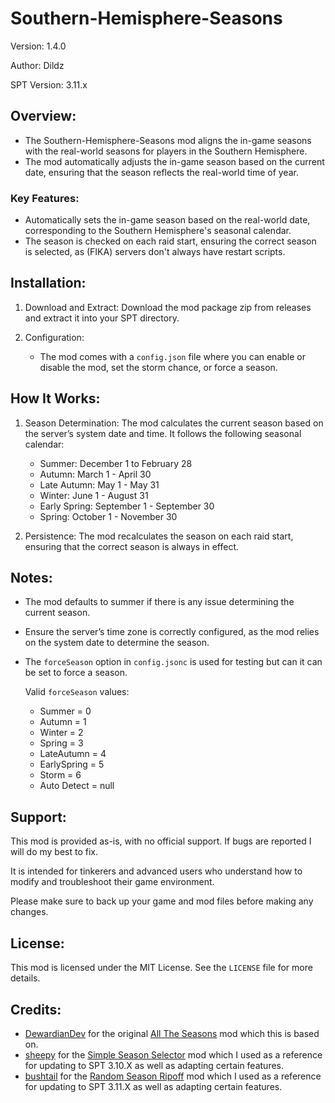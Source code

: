 # Southern-Hemisphere-Seasons

Version: 1.4.0

Author: Dildz

SPT Version: 3.11.x


## Overview:

- The Southern-Hemisphere-Seasons mod aligns the in-game seasons with the real-world seasons for players in the Southern Hemisphere.
- The mod automatically adjusts the in-game season based on the current date, ensuring that the season reflects the real-world time of year.


### Key Features:

- Automatically sets the in-game season based on the real-world date, corresponding to the Southern Hemisphere's seasonal calendar.
- The season is checked on each raid start, ensuring the correct season is selected, as (FIKA) servers don't always have restart scripts.


## Installation:

1. Download and Extract: Download the mod package zip from releases and extract it into your SPT directory.

2. Configuration: 
   - The mod comes with a `config.json` file where you can enable or disable the mod, set the storm chance, or force a season.


## How It Works:

1. Season Determination: The mod calculates the current season based on the server’s system date and time.
It follows the following seasonal calendar:
   - Summer: December 1 to February 28
   - Autumn: March 1 - April 30
   - Late Autumn: May 1 - May 31
   - Winter: June 1 - August 31
   - Early Spring: September 1 - September 30
   - Spring: October 1 - November 30

2. Persistence: The mod recalculates the season on each raid start, ensuring that the correct season is always in effect.


## Notes:

- The mod defaults to summer if there is any issue determining the current season.
- Ensure the server’s time zone is correctly configured, as the mod relies on the system date to determine the season.
- The `forceSeason` option in `config.jsonc` is used for testing but can it can be set to force a season.

  Valid `forceSeason` values:
   - Summer = 0
   - Autumn = 1
   - Winter = 2
   - Spring = 3
   - LateAutumn = 4
   - EarlySpring = 5
   - Storm = 6
   - Auto Detect = null


## Support:

This mod is provided as-is, with no official support. If bugs are reported I will do my best to fix.

It is intended for tinkerers and advanced users who understand how to modify and troubleshoot their game environment.

Please make sure to back up your game and mod files before making any changes.


## License:

This mod is licensed under the MIT License. See the `LICENSE` file for more details.


## Credits:

- [DewardianDev](https://hub.sp-tarkov.com/user/27036-dewardiandev/) for the original [All The Seasons](https://hub.sp-tarkov.com/files/file/2052-all-the-seasons/) mod which this is based on.
- [sheepy](https://hub.sp-tarkov.com/user/20801-sheepy/) for the [Simple Season Selector](https://hub.sp-tarkov.com/files/file/2118-simple-season-selector/) mod which I used as a reference for updating to SPT 3.10.X as well as adapting certain features.
- [bushtail](https://hub.sp-tarkov.com/user/37013-bushtail/) for the [Random Season Ripoff](https://hub.sp-tarkov.com/files/file/2610-random-season-ripoff/) mod which I used as a reference for updating to SPT 3.11.X as well as adapting certain features.